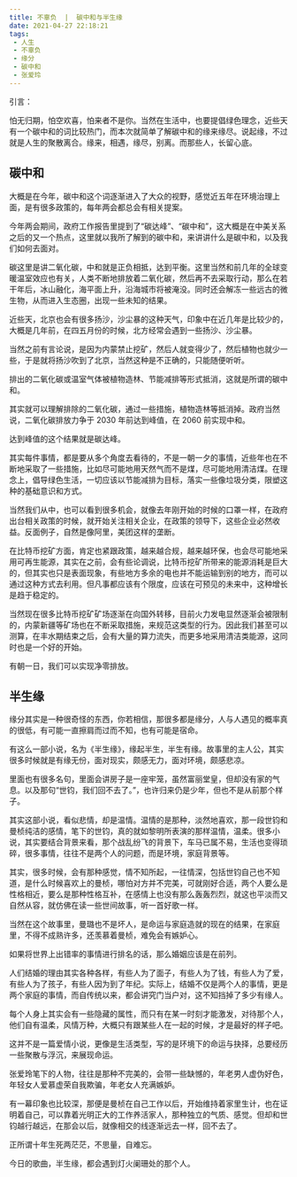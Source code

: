 ```yaml
---
title: 不辜负  |  碳中和与半生缘
date: 2021-04-27 22:18:21
tags: 
 - 人生
 - 不辜负
 - 缘分
 - 碳中和
 - 张爱玲
---
```



引言：

怕无归期，怕空欢喜，怕来者不是你。当然在生活中，也要提倡绿色理念，近些天有一个碳中和的词比较热门，而本次就简单了解碳中和的缘来缘尽。说起缘，不过就是人生的聚散离合。缘来，相遇，缘尽，别离。而那些人，长留心底。

## 碳中和

大概是在今年，碳中和这个词逐渐进入了大众的视野，感觉近五年在环境治理上面，是有很多政策的，每年两会都总会有相关提案。

今年两会期间，政府工作报告里提到了“碳达峰”、“碳中和”，这大概是在中美关系之后的又一个热点，这里就以我所了解到的碳中和，来讲讲什么是碳中和，以及我们如何去面对。

碳这里是讲二氧化碳，中和就是正负相抵，达到平衡。这里当然和前几年的全球变暖温室效应也有关，人类不断地排放着二氧化碳，然后再不去采取行动，那么在若干年后，冰山融化，海平面上升，沿海城市将被淹没。同时还会解冻一些远古的微生物，从而进入生态圈，出现一些未知的结果。

近些天，北京也会有很多扬沙，沙尘暴的这种天气，印象中在近几年是比较少的，大概是几年前，在四五月份的时候，北方经常会遇到一些扬沙、沙尘暴。

当然之前有言论说，是因为内蒙禁止挖矿，然后人就变得少了，然后植物也就少一些，于是就将扬沙吹到了北京，当然这种是不正确的，只能随便听听。

排出的二氧化碳或温室气体被植物造林、节能减排等形式抵消，这就是所谓的碳中和。

其实就可以理解排除的二氧化碳，通过一些措施，植物造林等抵消掉。政府当然说，二氧化碳排放力争于 2030 年前达到峰值，在 2060 前实现中和。

达到峰值的这个结果就是碳达峰。

其实每件事情，都是要从多个角度去看待的，不是一朝一夕的事情，近些年也在不断地采取了一些措施，比如尽可能地用天然气而不是煤，尽可能地用清洁煤。在理念上，倡导绿色生活，一切应该以节能减排为目标，落实一些像垃圾分类，限塑这种的基础意识和方式。

当然我们从中，也可以看到很多机会，就像去年刚开始的时候的口罩一样，在政府出台相关政策的时候，就开始关注相关企业，在政策的领导下，这些企业必然收益。反面例子，自然是像阿里，美团这样的垄断。

在比特币挖矿方面，肯定也紧跟政策，越来越合规，越来越环保，也会尽可能地采用可再生能源，其实在之前，会有些论调说，比特币挖矿所带来的能源消耗是巨大的，但其实也只是表面现象，有些地方多余的电也并不能运输到别的地方，而可以通过这种方式去利用。但凡事都应该有个限度，应该在可预见的未来中，这种增长是趋于稳定的。

当然现在很多比特币挖矿矿场逐渐在向国外转移，目前火力发电显然逐渐会被限制的，内蒙新疆等矿场也在不断采取措施，来规范这类型的行为。因此我们甚至可以测算，在丰水期结束之后，会有大量的算力流失，而更多地采用清洁类能源，这同时也是一个好的开始。

有朝一日，我们可以实现净零排放。

## 半生缘

缘分其实是一种很奇怪的东西，你若相信，那很多都是缘分，人与人遇见的概率真的很低，有可能一直擦肩而过而不知，也有可能是宿命。

有这么一部小说，名为《半生缘》，缘起半生，半生有缘。故事里的主人公，其实很多时候就是有缘无份，面对现实，颇感无力，面对环境，颇感悲凉。

里面也有很多名句，里面会讲房子是一座牢笼，虽然富丽堂皇，但却没有家的气息。以及那句“世钧，我们回不去了。”，也许归来仍是少年，但也不是从前那个样子。

其实这部小说，看似悲情，却是温情。温情的是那种，淡然地喜欢，那一段世钧和曼桢纯洁的感情，笔下的世钧，真的就如黎明所表演的那样温情，温柔。很多小说，其实要结合背景来看，那个战乱纷飞的背景下，车马已属不易，生活也变得琐碎，很多事情，往往不是两个人的问题，而是环境，家庭背景等。

其实，很多时候，会有那种感觉，情不知所起，一往情深，包括世钧自己也不知道，是什么时候喜欢上的曼桢，哪怕对方并不完美，可就刚好合适，两个人要么是性格相近，要么是那种性格互补，在感情上也没有那么轰轰烈烈，就这也平淡而又自然从容，就仿佛在读一些世间故事，听一首好歌一样。

当然在这个故事里，曼璐也不是坏人，是命运与家庭造就的现在的结果，在家庭里，不得不成熟许多，还羡慕着曼桢，难免会有嫉妒心。

如果将世界上出错率的事情进行排名的话，那么婚姻应该是在前列。

人们结婚的理由其实各种各样，有些人为了面子，有些人为了钱，有些人为了爱，有些人为了孩子，有些人因为到了年纪。实际上，结婚不仅是两个人的事情，更是两个家庭的事情，而自传统以来，都会讲究门当户对，这不知挡掉了多少有缘人。

每个人身上其实会有一些隐藏的属性，而只有在某一时刻才能激发，对待那个人，他们自有温柔，风情万种，大概只有跟某些人在一起的时候，才是最好的样子吧。

这并不是一篇爱情小说，更像是生活类型，写的是环境下的命运与抉择，总要经历一些聚散与浮沉，来展现命运。

张爱玲笔下的人物，往往是那种不完美的，会带一些缺憾的，年老男人虚伪好色，年轻女人爱慕虚荣自我欺骗，年老女人充满嫉妒。

有一幕印象也比较深，那便是曼桢在自己工作以后，开始维持着家里生计，也在证明着自己，可以靠着光明正大的工作养活家人，那种独立的气质、感觉。但却和世钧越行越远，在那会以后，就像相交的线逐渐远去一样，回不去了。

正所谓十年生死两茫茫，不思量，自难忘。

今日的歌曲，半生缘，都会遇到灯火阑珊处的那个人。
